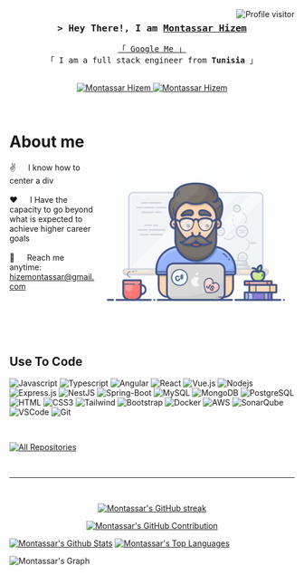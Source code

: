 <a href="https://komarev.com/ghpvc/?username=hizemmontassar">
  <img align="right" src="https://komarev.com/ghpvc/?username=hizemmontassar&label=Profile%20views&color=0e75b6&style=flat" alt="Profile visitor" />
</a>

<!-- Intro  -->
<h3 align="center">
        <samp>&gt; Hey There!, I am
                <b><a target="_blank" href="https://hizemmontassar.github.io/">Montassar Hizem</a></b>
        </samp>
</h3>

<p align="center"> 
  <samp>
    <a href="https://www.google.com/search?q=Montassar+Hizem">「 Google Me 」</a>
    <br>
    「 I am a full stack engineer from <b>Tunisia</b> 」
    <br>
    <br>
  </samp>
</p>

<p align="center">
 <a href="https://hizemmontassar.github.io/" target="blank">
  <img src="https://img.shields.io/badge/Website-DC143C?style=for-the-badge&logo=medium&logoColor=white" alt="Montassar Hizem" />
 </a>
 <a href="https://www.linkedin.com/in/montassar-hizem/" target="_blank">
  <img src="https://img.shields.io/badge/LinkedIn-0077B5?style=for-the-badge&logo=linkedin&logoColor=white" alt="Montassar Hizem"/>
 </a>
 <!-- <a href="https://twitter.com/_alsiam" target="_blank">
  <img src="https://img.shields.io/badge/Twitter-1DA1F2?style=for-the-badge&logo=twitter&logoColor=white" />
 </a> -->
 <!-- <a href="https://instagram.com/_alsiam" target="_blank">
  <img src="https://img.shields.io/badge/Instagram-fe4164?style=for-the-badge&logo=instagram&logoColor=white" alt="alsiam" />
 </a>  -->
 <!-- <a href="https://facebook.com/alsiam.dev" target="_blank">
  <img src="https://img.shields.io/badge/Facebook-20BEFF?&style=for-the-badge&logo=facebook&logoColor=white" alt="alsiam"  />
  </a>  -->
</p>
<br />

<!-- About Section -->

# About me

<p>
 <img align="right" width="350" src="programmer.gif" alt="full stack developer" />
  
 ✌️ &emsp; I know how to center a div <br/><br/>
 ❤️ &emsp; I Have the capacity to go beyond what is expected to achieve higher career goals<br/><br/>
 📧 &emsp; Reach me anytime: hizemontassar@gmail.com<br/><br/>

</p>

<br/>
<br/>
<br/>

## Use To Code

![Javascript](https://img.shields.io/badge/Javascript-F0DB4F?style=for-the-badge&labelColor=black&logo=javascript&logoColor=F0DB4F)
![Typescript](https://img.shields.io/badge/Typescript-007acc?style=for-the-badge&labelColor=black&logo=typescript&logoColor=007acc)
![Angular](https://img.shields.io/badge/-Angular-FF0000?style=for-the-badge&labelColor=white&logo=angular&logoColor=FF0000)
![React](https://img.shields.io/badge/-React-61DBFB?style=for-the-badge&labelColor=black&logo=react&logoColor=61DBFB)
![Vue.js](https://img.shields.io/badge/-Vue.js-3FB27F?style=for-the-badge&labelColor=black&logo=vue.js&logoColor=3FB27F)
![Nodejs](https://img.shields.io/badge/Nodejs-3C873A?style=for-the-badge&labelColor=black&logo=node.js&logoColor=3C873A)
![Express.js](https://img.shields.io/badge/Express.js-000000?style=for-the-badge&logo=express&logoColor=white)
![NestJS](https://img.shields.io/badge/-NestJS-FF0000?style=for-the-badge&labelColor=black&logo=nestjs&logoColor=FF0000)
![Spring-Boot](https://img.shields.io/badge/-Spring%20Boot-6AAD3D?style=for-the-badge&labelColor=white&logo=spring-boot&logoColor=6AAD3D)
![MySQL](https://img.shields.io/badge/-MySQL-E59208?style=for-the-badge&labelColor=white&logo=mysql&logoColor=black)
![MongoDB](https://img.shields.io/badge/MongoDB-4EA94B?style=for-the-badge&logo=mongodb&logoColor=white)
![PostgreSQL](https://img.shields.io/badge/-PostgreSQL-31648C?style=for-the-badge&labelColor=white&logo=postgresql&logoColor=31648C)
![HTML](https://img.shields.io/badge/HTML5-E34F26?style=for-the-badge&logo=html5&logoColor=white)
![CSS3](https://img.shields.io/badge/CSS3-1572B6?style=for-the-badge&logo=css3&logoColor=white)
![Tailwind](https://img.shields.io/badge/Tailwind_CSS-092749?style=for-the-badge&logo=tailwindcss&logoColor=06B6D4&labelColor=000000)
![Bootstrap](https://img.shields.io/badge/Bootstrap-563D7C?style=for-the-badge&logo=bootstrap&logoColor=white)
![Docker](https://img.shields.io/badge/-Docker-008DE1?style=for-the-badge&labelColor=white&logo=docker&logoColor=008DE1)
![AWS](https://img.shields.io/badge/-AWS-F79400?style=for-the-badge&labelColor=white&logo=amazon&logoColor=F79400)
![SonarQube](https://img.shields.io/badge/-SonarQube-C51F28?style=for-the-badge&labelColor=white&logo=sonar&logoColor=C51F28)
![VSCode](https://img.shields.io/badge/Visual_Studio-0078d7?style=for-the-badge&logo=visual%20studio&logoColor=white)
![Git](https://img.shields.io/badge/Git-F05032?style=for-the-badge&logo=git&logoColor=white)

<br/>

<!-- ## Top Open Source - -->

<!-- [![iTasks](https://github-readme-stats.vercel.app/api/pin/?username=alsiam&repo=itasks&border_color=7F3FBF&bg_color=0D1117&title_color=C9D1D9&text_color=8B949E&icon_color=7F3FBF)](https://github.com/alsiam/itasks)
[![urFolio](https://github-readme-stats.vercel.app/api/pin/?username=alsiam&repo=urfolio&border_color=7F3FBF&bg_color=0D1117&title_color=C9D1D9&text_color=8B949E&icon_color=7F3FBF)](https://github.com/alsiam/urfolio)
[![Web Projects](https://github-readme-stats.vercel.app/api/pin/?username=alsiam&repo=web-projects&border_color=7F3FBF&bg_color=0D1117&title_color=C9D1D9&text_color=8B949E&icon_color=7F3FBF)](https://github.com/alsiam/web-projects)
[![Al Siam Readme](https://github-readme-stats.vercel.app/api/pin/?username=alsiam&repo=alsiam&border_color=7F3FBF&bg_color=0D1117&title_color=C9D1D9&text_color=8B949E&icon_color=7F3FBF)](https://github.com/alsiam/alsiam) -->

<p align="left">
  <a href="https://github.com/hizemmontassar?tab=repositories" target="_blank"><img alt="All Repositories" title="All Repositories" src="https://img.shields.io/badge/-All%20Repos-2962FF?style=for-the-badge&logo=koding&logoColor=white"/></a>
</p>

<br/>
<hr/>
<br/>

<p align="center">
  <a href="https://github.com/hizemmontassar">
    <img src="https://github-readme-streak-stats.herokuapp.com/?user=hizemmontassar&theme=radical&border=7F3FBF&background=0D1117" alt="Montassar's GitHub streak"/>
  </a>
</p>

<p align="center">
  <a href="https://github.com/hizemmontassar">
    <img src="https://github-profile-summary-cards.vercel.app/api/cards/profile-details?username=hizemmontassar&theme=radical" alt="Montassar's GitHub Contribution"/>
  </a>
</p>

<a> 
    <a href="https://github.com/hizemmontassar"><img alt="Montassar's Github Stats" src="https://denvercoder1-github-readme-stats.vercel.app/api?username=hizemmontassar&show_icons=true&count_private=true&theme=react&border_color=7F3FBF&bg_color=0D1117&title_color=F85D7F&icon_color=F8D866" height="192px" width="49.5%"/></a>
  <a href="https://github.com/hizemmontassar"><img alt="Montassar's Top Languages" src="https://denvercoder1-github-readme-stats.vercel.app/api/top-langs/?username=hizemmontassar&langs_count=8&layout=compact&theme=react&border_color=7F3FBF&bg_color=0D1117&title_color=F85D7F&icon_color=F8D866" height="192px" width="49.5%"/></a>
  <br/>
</a>

![Montassar's Graph](https://github-readme-activity-graph.vercel.app/graph?username=hizemmontassar&custom_title=Montassar%20Hizem%27s%20GitHub%20Activity%20Graph&bg_color=0D1117&color=7F3FBF&line=7F3FBF&point=7F3FBF&area_color=FFFFFF&title_color=FFFFFF&area=true)
